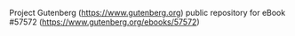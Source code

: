 Project Gutenberg (https://www.gutenberg.org) public repository for
eBook #57572 (https://www.gutenberg.org/ebooks/57572)
